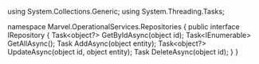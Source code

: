 using System.Collections.Generic;
using System.Threading.Tasks;

namespace Marvel.OperationalServices.Repositories
{
    public interface IRepository
    {
        Task<object?> GetByIdAsync(object id);
        Task<IEnumerable<object>> GetAllAsync();
        Task<object> AddAsync(object entity);
        Task<object?> UpdateAsync(object id, object entity);
        Task<bool> DeleteAsync(object id);
    }
}
